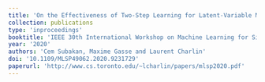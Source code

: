 ```yaml
---
title: 'On the Effectiveness of Two-Step Learning for Latent-Variable Models'
collection: publications
type: 'inproceedings'
booktitle: 'IEEE 30th International Workshop on Machine Learning for Signal Processing (MLSP)'
year: '2020'
authors: 'Cem Subakan, Maxime Gasse and Laurent Charlin'
doi: '10.1109/MLSP49062.2020.9231729'
paperurl: 'http://www.cs.toronto.edu/~lcharlin/papers/mlsp2020.pdf'
---
```

